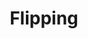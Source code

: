 ---
title: Flipping
crosslinks:
- nottheonion
- flippingcirclejerk
- FulfillmentByAmazon
- ThriftStoreHauls
- Entrepreneur
- mtgfinance
- typewriters
- Frugal
- metric_units
- Eugene
- vandwellers
- Truckers
- legaladvice
- funny
- Leathercraft
- FashionReps
- whatsthisworth
- personalfinance
- pics
---